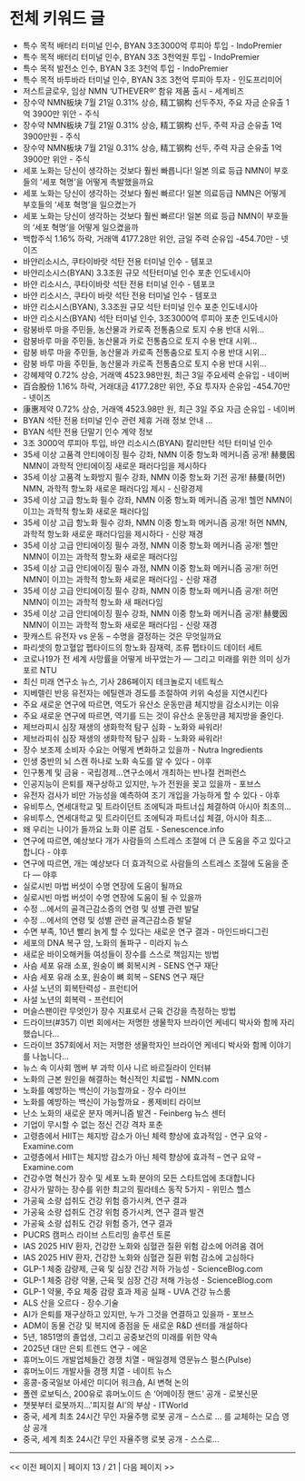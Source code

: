 # 전체 키워드 글

- 특수 목적 배터리 터미널 인수, BYAN 3조3000억 루피아 투입 - IndoPremier
- 특수 목적 배터리 터미널 인수, BYAN 3조 3천억원 투입 - IndoPremier
- 특수 목적 발전소 인수, BYAN 3조 3천억 투입 - IndoPremier
- 특수 목적 바투바라 터미널 인수, BYAN 3조 3천억 루피아 투자 - 인도프리미어
- 저스트글로우, 임상 NMN ‘UTHEVER®’ 함유 제품 출시 - 세계비즈
- 장수약 NMN板块 7월 21일 0.31% 상승, 精工钢构 선두주자, 주요 자금 순유출 1억 3900만 위안 - 주식
- 장수약 NMN板块 7월 21일 0.31% 상승, 精工钢构 선두, 주력 자금 순유출 1억 3900만원 - 주식
- 장수약 NMN板块 7월 21일 0.31% 상승, 精工钢构 선두, 주력 자금 순유출 1억 3900만 위안 - 주식
- 세포 노화는 당신이 생각하는 것보다 훨씬 빠릅니다! 일본 의료 등급 NMN이 부호들의 '세포 혁명'을 어떻게 촉발했을까요
- 세포 노화는 당신이 생각하는 것보다 훨씬 빠르다! 일본 의료등급 NMN은 어떻게 부호들의 ‘세포 혁명’을 일으켰는가
- 세포 노화는 당신이 생각하는 것보다 훨씬 빠르다! 일본 의료 등급 NMN이 부호들의 ‘세포 혁명’을 어떻게 일으켰을까
- 백합주식 1.16% 하락, 거래액 4177.28만 위안, 금일 주력 순유입 -454.70만 - 넷이즈
- 바얀리소시스, 쿠타이바랏 석탄 전용 터미널 인수 - 템포코
- 바얀리소시스(BYAN) 3.3조원 규모 석탄터미널 인수  포춘 인도네시아
- 바얀 리소시스, 쿠타이바랏 석탄 전용 터미널 인수 - 템포코
- 바얀 리소시스, 쿠타이 바랏 석탄 전용 터미널 인수 - 템포코
- 바얀 리소시스(BYAN), 3.3조원 규모 석탄 터미널 인수  포춘 인도네시아
- 바얀 리소시스(BYAN) 석탄 터미널 인수, 3조3000억 루피아  포춘 인도네시아
- 람붕바루 마을 주민들, 농산물과 카로족 전통춤으로 토지 수용 반대 시위...
- 람붕바루 마을 주민들, 농산물과 카로 전통춤으로 토지 수용 반대 시위…
- 람붕 바루 마을 주민들, 농산물과 카로족 전통춤으로 토지 수용 반대 시위…
- 람붕 바루 마을 주민들, 농산물과 카로족 전통춤으로 토지 수용 반대 시위...
- 강혜제약 0.72% 상승, 거래액 4523.98만원, 최근 3일 주요세력 순유입 - 네이버
- 百合股份 1.16% 하락, 거래대금 4177.28만 위안, 주요 투자자 순유입 -454.70만 - 넷이즈
- 康惠제약 0.72% 상승, 거래액 4523.98만 원, 최근 3일 주요 자금 순유입 - 네이버
- BYAN 석탄 전용 터미널 인수 관련 제휴 거래 정보 안내 ...
- BYAN 석탄 전용 단말기 인수 계약 정보
- 3조 3000억 루피아 투입, 바얀 리소시스(BYAN) 칼리만탄 석탄 터미널 인수
- 35세 이상 고품격 안티에이징 필수 강좌, NMN 이중 항노화 메커니즘 공개! 赫曼因 NMN이 과학적 안티에이징 새로운 패러다임을 제시하다
- 35세 이상 고품격 노화방지 필수 강좌, NMN 이중 항노화 기전 공개! 赫曼(허먼) NMN, 과학적 항노화 새로운 패러다임 제시 - 신랑경제
- 35세 이상 고급 항노화 필수 강좌, NMN 이중 항노화 메커니즘 공개! 헬먼 NMN이 이끄는 과학적 항노화 새로운 패러다임
- 35세 이상 고급 항노화 필수 강좌, NMN 이중 항노화 메커니즘 공개! 허먼 NMN, 과학적 항노화 새로운 패러다임을 제시하다 - 신랑 재경
- 35세 이상 고급 안티에이징 필수 과정, NMN 이중 항노화 메커니즘 공개! 헬만 NMN이 이끄는 과학적 항노화 새로운 패러다임
- 35세 이상 고급 안티에이징 필수 과정, NMN 이중 항노화 메커니즘 공개! 허먼 NMN이 이끄는 과학적 항노화 새로운 패러다임 - 신랑 재경
- 35세 이상 고급 안티에이징 필수 강좌, NMN 이중 항노화 메커니즘 공개! 허먼 NMN이 이끄는 과학적 항노화 새 패러다임
- 35세 이상 고급 안티에이징 필수 강좌, NMN 이중 항노화 메커니즘 공개! 赫曼因 NMN이 이끄는 과학적 항노화 새로운 패러다임 - 신랑 재경
- 팟캐스트 유전자 vs 운동 – 수명을 결정하는 것은 무엇일까요
- 파리셋의 항고혈압 펩타이드의 항노화 잠재력, 조류 펩타이드 데이터 세트
- 코로나19가 전 세계 사망률을 어떻게 바꾸었는가 — 그리고 미래를 위한 의미  싱가포르 NTU
- 최신 미래 연구소 뉴스, 기사  286페이지  테크놀로지 네트웍스
- 지베렐린 반응 유전자는 에틸렌과 경도를 조절하여 키위 숙성을 지연시킨다
- 주요 새로운 연구에 따르면, 역도가 유산소 운동만큼 체지방을 감소시키는 이유
- 주요 새로운 연구에 따르면, 역기를 드는 것이 유산소 운동만큼 체지방을 줄인다.
- 제브라피시 심장 재생의 생화학적 탐구 심화 - 노화와 싸워라!
- 제브라피쉬 심장 재생의 생화학적 탐구 심화 - 노화와 싸워라!
- 장수 보조제 소비자 수요는 어떻게 변화하고 있을까 - Nutra Ingredients
- 인생 중반의 뇌 스캔 하나로 노화 속도를 알 수 있다 - 야후
- 인구통계 및 금융 - 국립경제…연구소에서 개최하는 반나절 컨퍼런스
- 인공지능이 은퇴를 재구상하고 있지만, 누가 전원을 꽂고 있을까 - 포브스
- 유전자 검사가 비만 가능성을 예측하여 조기 개입을 가능하게 할 수 있다 - 야후
- 유비투스, 연세대학교 및 트라이던트 조에틱과 파트너십 체결하여 아시아 최초의…
- 유비투스, 연세대학교 및 트라이던트 조에틱과 파트너십 체결, 아시아 최초…
- 왜 우리는 나이가 들까요 노화 이론 검토 - Senescence.info
- 연구에 따르면, 예상보다 개가 사람들의 스트레스 조절에 더 큰 도움을 주고 있다고 합니다 - 야후
- 연구에 따르면, 개는 예상보다 더 효과적으로 사람들의 스트레스 조절에 도움을 준다 — 야후
- 실로시빈 마법 버섯이 수명 연장에 도움이 될까요
- 실로시빈 마법 버섯이 수명 연장에 도움이 될 수 있을까
- 수정 …에서의 골격근감소증의 연령 및 성별 관련 발달
- 수정 ...에서의 연령 및 성별 관련 골격근감소증 발달
- 수면 부족, 10년 빨리 늙게 할 수 있다는 새로운 연구 결과 - 마인드바디그린
- 세포의 DNA 복구 암, 노화의 돌파구 - 미라지 뉴스
- 새로운 바이오해커들 여성들이 장수를 스스로 책임지는 방법
- 사슴 세포 유래 소포, 원숭이 뼈 회복시켜 - SENS 연구 재단
- 사슴 세포 유래 소포, 원숭이 뼈 회복 – SENS 연구 재단
- 사설 노년의 회복탄력성 - 프런티어
- 사설 노년의 회복력 - 프런티어
- 머슬스팬이란 무엇인가 장수 지표로서 근육 건강을 측정하는 방법
- 드라이브(#357) 이번 회에서는 저명한 생물학자 브라이언 케네디 박사와 함께 자리했습니다...
- 드라이브 357회에서 저는 저명한 생물학자인 브라이언 케네디 박사와 함께 이야기를 나눕니다…
- 뉴스 속 이사회 멤버 부 과학 이사 니르 바르질라이 인터뷰
- 노화의 근본 원인을 해결하는 혁신적인 치료법 - NMN.com
- 노화를 예방하는 백신이 가능할까요 - 장수 라이브
- 노화를 예방하는 백신이 가능할까요 - 롱제비티 라이브
- 난소 노화의 새로운 분자 메커니즘 발견 - Feinberg 뉴스 센터
- 기업이 무시할 수 없는 정신 건강 격차  포춘
- 고령층에서 HIIT는 체지방 감소가 아닌 체력 향상에 효과적임 - 연구 요약 - Examine.com
- 고령층에서 HIIT는 체지방 감소가 아닌 체력 향상에 효과적 – 연구 요약 – Examine.com
- 건강수명 혁신가 장수 및 세포 노화 분야의 모든 스타트업에 초대합니다
- 강사가 말하는 장수를 위한 최고의 필라테스 동작 5가지 - 위민스 헬스
- 가공육 소량 섭취도 건강 위험 증가시켜, 연구 결과
- 가공육 소량 섭취도 건강 위험 증가시켜, 연구 결과 발견
- 가공육 소량 섭취도 건강 위험 증가, 연구 결과
- PUCRS 캠퍼스 라이브 스트리밍  솔루션 토론
- IAS 2025 HIV 환자, 건강한 노화와 심혈관 질환 위험 감소에 어려움 겪어
- IAS 2025 HIV 환자, 건강한 노화와 심혈관 질환 위험 감소에 고심하다
- GLP-1 체중 감량제, 근육 및 심장 건강 저하 가능성 - ScienceBlog.com
- GLP-1 체중 감량 약물, 근육 및 심장 건강 저해 가능성 - ScienceBlog.com
- GLP-1 약물, 주요 체중 감량 효과 제공 실패 - UVA 건강 뉴스룸
- ALS 산을 오르다 - 장수.기술
- AI가 은퇴를 재구상하고 있지만, 누가 그것을 연결하고 있을까 - 포브스
- ADM이 동물 건강 및 복지에 중점을 둔 새로운 R&D 센터를 개설하다
- 5년, 1851명의 졸업생, 그리고 공중보건의 미래를 위한 약속
- 2025년 대만 은퇴 트렌드 연구 - 에온
- 휴머노이드 개발업체들간 경쟁 치열 - 매일경제 영문뉴스 펄스(Pulse)
- 휴머노이드 개발사들 경쟁 치열 - 네이트 뉴스
- 홍콩-중국일보 아세안 미디어 워크숍, AI 변혁 논의
- 폴렌 로보틱스, 200유로 휴머노이드 손 ‘어메이징 핸드’ 공개 - 로봇신문
- 챗봇부터 로봇까지…'피지컬 AI'의 부상 - ITWorld
- 중국, 세계 최초 24시간 무인 자율주행 로봇 공개 – 스스로 … 를 교체하는 모습 영상 공개
- 중국, 세계 최초 24시간 무인 자율주행 로봇 공개 - 스스로…

---
<< 이전 페이지 | 페이지 13 / 21 | 다음 페이지 >>